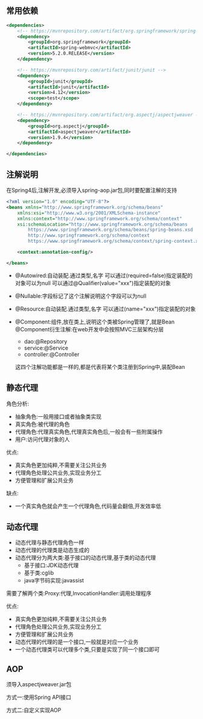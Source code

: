 ## 常用依赖
```xml
<dependencies>
    <!-- https://mvnrepository.com/artifact/org.springframework/spring-webmvc -->
    <dependency>
        <groupId>org.springframework</groupId>
        <artifactId>spring-webmvc</artifactId>
        <version>5.2.0.RELEASE</version>
    </dependency>

    <!-- https://mvnrepository.com/artifact/junit/junit -->
    <dependency>
        <groupId>junit</groupId>
        <artifactId>junit</artifactId>
        <version>4.12</version>
        <scope>test</scope>
    </dependency>

    <!-- https://mvnrepository.com/artifact/org.aspectj/aspectjweaver -->
    <dependency>
        <groupId>org.aspectj</groupId>
        <artifactId>aspectjweaver</artifactId>
        <version>1.9.4</version>
    </dependency>

</dependencies>
```

## 注解说明

在Spring4后,注解开发,必须导入spring-aop.jar包,同时要配置注解的支持
```xml
<?xml version="1.0" encoding="UTF-8"?>
<beans xmlns="http://www.springframework.org/schema/beans"
    xmlns:xsi="http://www.w3.org/2001/XMLSchema-instance"
    xmlns:context="http://www.springframework.org/schema/context"
    xsi:schemaLocation="http://www.springframework.org/schema/beans
        https://www.springframework.org/schema/beans/spring-beans.xsd
        http://www.springframework.org/schema/context
        https://www.springframework.org/schema/context/spring-context.xsd">

    <context:annotation-config/>

</beans>
```


- @Autowired:自动装配.通过类型,名字
  可以通过(required=false)指定装配的对象可以为null
  可以通过@Qualifier(value="xxx")指定装配的对象
  
- @Nullable:字段标记了这个注解说明这个字段可以为null

- @Resource:自动装配.通过类型,名字
  可以通过(name="xxx")指定装配的对象
  
- @Component:组件,放在类上,说明这个类被Spring管理了,就是Bean  
  @Component衍生注解:在web开发中会按照MVC三层架构分层
  
  - dao:@Repository
  - service:@Service
  - controller:@Controller
  
  这四个注解功能都是一样的,都是代表将某个类注册到Spring中,装配Bean

## 静态代理
角色分析:
- 抽象角色:一般用接口或者抽象类实现
- 真实角色:被代理的角色
- 代理角色:代理真实角色,代理真实角色后,一般会有一些附属操作
- 用户:访问代理对象的人

优点:
- 真实角色更加纯粹,不需要关注公共业务
- 代理角色处理公共业务,实现业务分工
- 方便管理和扩展公共业务

缺点:
- 一个真实角色就会产生一个代理角色,代码量会翻倍,开发效率低

## 动态代理

- 动态代理与静态代理角色一样
- 动态代理的代理类是动态生成的
- 动态代理分为两大类:基于接口的动态代理,基于类的动态代理
  - 基于接口:JDK动态代理
  - 基于类:cglib
  - java字节码实现:javassist

需要了解两个类:Proxy:代理,InvocationHandler:调用处理程序

优点:
- 真实角色更加纯粹,不需要关注公共业务
- 代理角色处理公共业务,实现业务分工
- 方便管理和扩展公共业务
- 动态代理的代理的是一个接口,一般就是对应一个业务
- 一个动态代理类可以代理多个类,只要是实现了同一个接口即可

## AOP
须导入aspectjweaver.jar包

方式一:使用Spring API接口

方式二:自定义实现AOP